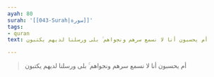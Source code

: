 ```yaml
---
ayah: 80
surah: '[[043-Surah|سورة]]'
tags:
- quran
text: أم يحسبون أنا لا نسمع سرهم ونجواهم ۚ بلى ورسلنا لديهم يكتبون

---
```

> أم يحسبون أنا لا نسمع سرهم ونجواهم ۚ بلى ورسلنا لديهم يكتبون
